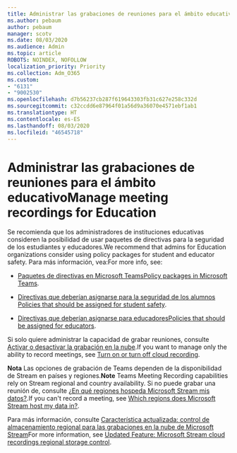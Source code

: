 ```yaml
---
title: Administrar las grabaciones de reuniones para el ámbito educativo
ms.author: pebaum
author: pebaum
manager: scotv
ms.date: 08/03/2020
ms.audience: Admin
ms.topic: article
ROBOTS: NOINDEX, NOFOLLOW
localization_priority: Priority
ms.collection: Adm_O365
ms.custom:
- "6131"
- "9002530"
ms.openlocfilehash: d7b56237cb287f619643303fb31c627e258c332d
ms.sourcegitcommit: c32ccdd6e87964f01a56d9a36070e4571ebf1ab1
ms.translationtype: HT
ms.contentlocale: es-ES
ms.lasthandoff: 08/03/2020
ms.locfileid: "46545718"
---
```

# <a name="manage-meeting-recordings-for-education"></a><span data-ttu-id="0ceb1-102">Administrar las grabaciones de reuniones para el ámbito educativo</span><span class="sxs-lookup"><span data-stu-id="0ceb1-102">Manage meeting recordings for Education</span></span>

<span data-ttu-id="0ceb1-103">Se recomienda que los administradores de instituciones educativas consideren la posibilidad de usar paquetes de directivas para la seguridad de los estudiantes y educadores.</span><span class="sxs-lookup"><span data-stu-id="0ceb1-103">We recommend that admins for Education organizations consider using policy packages for student and educator safety.</span></span> <span data-ttu-id="0ceb1-104">Para más información, vea:</span><span class="sxs-lookup"><span data-stu-id="0ceb1-104">For more info, see:</span></span>

- <span data-ttu-id="0ceb1-105">[Paquetes de directivas en Microsoft Teams](https://docs.microsoft.com/microsoftteams/policy-packages-edu#policy-packages-in-microsoft-teams)</span><span class="sxs-lookup"><span data-stu-id="0ceb1-105">[Policy packages in Microsoft Teams](https://docs.microsoft.com/microsoftteams/policy-packages-edu#policy-packages-in-microsoft-teams).</span></span>  
    
- <span data-ttu-id="0ceb1-106">[Directivas que deberían asignarse para la seguridad de los alumnos](https://docs.microsoft.com/microsoftteams/policy-packages-edu#policies-that-should-be-assigned-for-student-safety)   </span><span class="sxs-lookup"><span data-stu-id="0ceb1-106">[Policies that should be assigned for student safety](https://docs.microsoft.com/microsoftteams/policy-packages-edu#policies-that-should-be-assigned-for-student-safety).</span></span>

- <span data-ttu-id="0ceb1-107">[Directivas que deberían asignarse para educadores](https://docs.microsoft.com/microsoftteams/policy-packages-edu#policies-that-should-be-assigned-for-educators)</span><span class="sxs-lookup"><span data-stu-id="0ceb1-107">[Policies that should be assigned for educators](https://docs.microsoft.com/microsoftteams/policy-packages-edu#policies-that-should-be-assigned-for-educators).</span></span>

<span data-ttu-id="0ceb1-108">Si solo quiere administrar la capacidad de grabar reuniones, consulte [Activar o desactivar la grabación en la nube](https://docs.microsoft.com/microsoftteams/cloud-recording#turn-on-or-turn-off-cloud-recording).</span><span class="sxs-lookup"><span data-stu-id="0ceb1-108">If you want to manage only the ability to record meetings, see [Turn on or turn off cloud recording](https://docs.microsoft.com/microsoftteams/cloud-recording#turn-on-or-turn-off-cloud-recording).</span></span>  

<span data-ttu-id="0ceb1-109">**Nota** Las opciones de grabación de Teams dependen de la disponibilidad de Stream en países y regiones.</span><span class="sxs-lookup"><span data-stu-id="0ceb1-109">**Note** Teams Meeting Recording capabilities rely on Stream regional and country availability.</span></span> <span data-ttu-id="0ceb1-110">Si no puede grabar una reunión de, consulte [¿En qué regiones hospeda Microsoft Stream mis datos?](https://docs.microsoft.com/stream/faq#which-regions-does-microsoft-stream-host-my-data-in).</span><span class="sxs-lookup"><span data-stu-id="0ceb1-110">If you can't record a meeting, see [Which regions does Microsoft Stream host my data in?](https://docs.microsoft.com/stream/faq#which-regions-does-microsoft-stream-host-my-data-in).</span></span> 

<span data-ttu-id="0ceb1-111">Para más información, consulte [Característica actualizada: control de almacenamiento regional para las grabaciones en la nube de Microsoft Stream](https://admin.microsoft.com/AdminPortal/Home#/MessageCenter?id=MC214327)</span><span class="sxs-lookup"><span data-stu-id="0ceb1-111">For more information, see [Updated Feature: Microsoft Stream cloud recordings regional storage control](https://admin.microsoft.com/AdminPortal/Home#/MessageCenter?id=MC214327).</span></span>